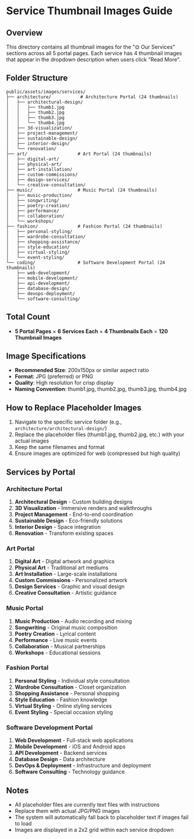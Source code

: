 # Service Thumbnail Images Guide

## Overview
This directory contains all thumbnail images for the "⏣ Our Services" sections across all 5 portal pages. Each service has 4 thumbnail images that appear in the dropdown description when users click "Read More".

## Folder Structure
```
public/assets/images/services/
├── architecture/           # Architecture Portal (24 thumbnails)
│   ├── architectural-design/
│   │   ├── thumb1.jpg
│   │   ├── thumb2.jpg
│   │   ├── thumb3.jpg
│   │   └── thumb4.jpg
│   ├── 3d-visualization/
│   ├── project-management/
│   ├── sustainable-design/
│   ├── interior-design/
│   └── renovation/
├── art/                   # Art Portal (24 thumbnails)
│   ├── digital-art/
│   ├── physical-art/
│   ├── art-installation/
│   ├── custom-commissions/
│   ├── design-services/
│   └── creative-consultation/
├── music/                 # Music Portal (24 thumbnails)
│   ├── music-production/
│   ├── songwriting/
│   ├── poetry-creation/
│   ├── performance/
│   ├── collaboration/
│   └── workshops/
├── fashion/               # Fashion Portal (24 thumbnails)
│   ├── personal-styling/
│   ├── wardrobe-consultation/
│   ├── shopping-assistance/
│   ├── style-education/
│   ├── virtual-styling/
│   └── event-styling/
└── coding/                # Software Development Portal (24 thumbnails)
    ├── web-development/
    ├── mobile-development/
    ├── api-development/
    ├── database-design/
    ├── devops-deployment/
    └── software-consulting/
```

## Total Count
- **5 Portal Pages** × **6 Services Each** × **4 Thumbnails Each** = **120 Thumbnail Images**

## Image Specifications
- **Recommended Size**: 200x150px or similar aspect ratio
- **Format**: JPG (preferred) or PNG
- **Quality**: High resolution for crisp display
- **Naming Convention**: thumb1.jpg, thumb2.jpg, thumb3.jpg, thumb4.jpg

## How to Replace Placeholder Images
1. Navigate to the specific service folder (e.g., `architecture/architectural-design/`)
2. Replace the placeholder files (thumb1.jpg, thumb2.jpg, etc.) with your actual images
3. Keep the same filenames and format
4. Ensure images are optimized for web (compressed but high quality)

## Services by Portal

### Architecture Portal
1. **Architectural Design** - Custom building designs
2. **3D Visualization** - Immersive renders and walkthroughs
3. **Project Management** - End-to-end coordination
4. **Sustainable Design** - Eco-friendly solutions
5. **Interior Design** - Space integration
6. **Renovation** - Transform existing spaces

### Art Portal
1. **Digital Art** - Digital artwork and graphics
2. **Physical Art** - Traditional art mediums
3. **Art Installation** - Large-scale installations
4. **Custom Commissions** - Personalized artwork
5. **Design Services** - Graphic and visual design
6. **Creative Consultation** - Artistic guidance

### Music Portal
1. **Music Production** - Audio recording and mixing
2. **Songwriting** - Original music composition
3. **Poetry Creation** - Lyrical content
4. **Performance** - Live music events
5. **Collaboration** - Musical partnerships
6. **Workshops** - Educational sessions

### Fashion Portal
1. **Personal Styling** - Individual style consultation
2. **Wardrobe Consultation** - Closet organization
3. **Shopping Assistance** - Personal shopping
4. **Style Education** - Fashion knowledge
5. **Virtual Styling** - Online styling services
6. **Event Styling** - Special occasion styling

### Software Development Portal
1. **Web Development** - Full-stack web applications
2. **Mobile Development** - iOS and Android apps
3. **API Development** - Backend services
4. **Database Design** - Data architecture
5. **DevOps & Deployment** - Infrastructure and deployment
6. **Software Consulting** - Technology guidance

## Notes
- All placeholder files are currently text files with instructions
- Replace them with actual JPG/PNG images
- The system will automatically fall back to placeholder text if images fail to load
- Images are displayed in a 2x2 grid within each service dropdown

